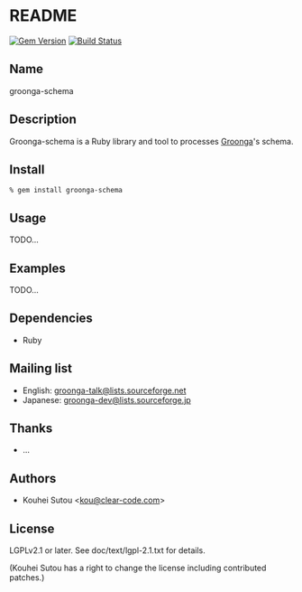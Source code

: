 # README

[![Gem Version](https://badge.fury.io/rb/groonga-schema.svg)](http://badge.fury.io/rb/groonga-schema)
[![Build Status](https://travis-ci.org/groonga/groonga-schema.svg?branch=master)](https://travis-ci.org/groonga/groonga-schema)

## Name

groonga-schema

## Description

Groonga-schema is a Ruby library and tool to processes [Groonga](http://groonga.org/)'s schema.

## Install

    % gem install groonga-schema

## Usage

TODO...

## Examples

TODO...

## Dependencies

* Ruby

## Mailing list

* English: [groonga-talk@lists.sourceforge.net](https://lists.sourceforge.net/lists/listinfo/groonga-talk)
* Japanese: [groonga-dev@lists.sourceforge.jp](http://lists.sourceforge.jp/mailman/listinfo/groonga-dev)

## Thanks

* ...

## Authors

* Kouhei Sutou \<kou@clear-code.com\>

## License

LGPLv2.1 or later. See doc/text/lgpl-2.1.txt for details.

(Kouhei Sutou has a right to change the license including contributed
patches.)
